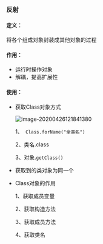 ###                                                                              反射

#### 定义：

将各个组成对象封装成其他对象的过程

#### 作用：

+ 运行时操作对象
+ 解耦，提高扩展性

#### 使用：

+ 获取Class对象方式

  ![image-20200426121841380](C:\Users\liudong\AppData\Roaming\Typora\typora-user-images\image-20200426121841380.png)

  1、` Class.forName("全类名")`

  2、类名.class

  3、对象.`getClass()`

+ 获取到的类对象为同一个  

+ Class对象的作用

  1、获取成员变量

  2、获取构造方法

  3、获取成员方法

  4、获取类名